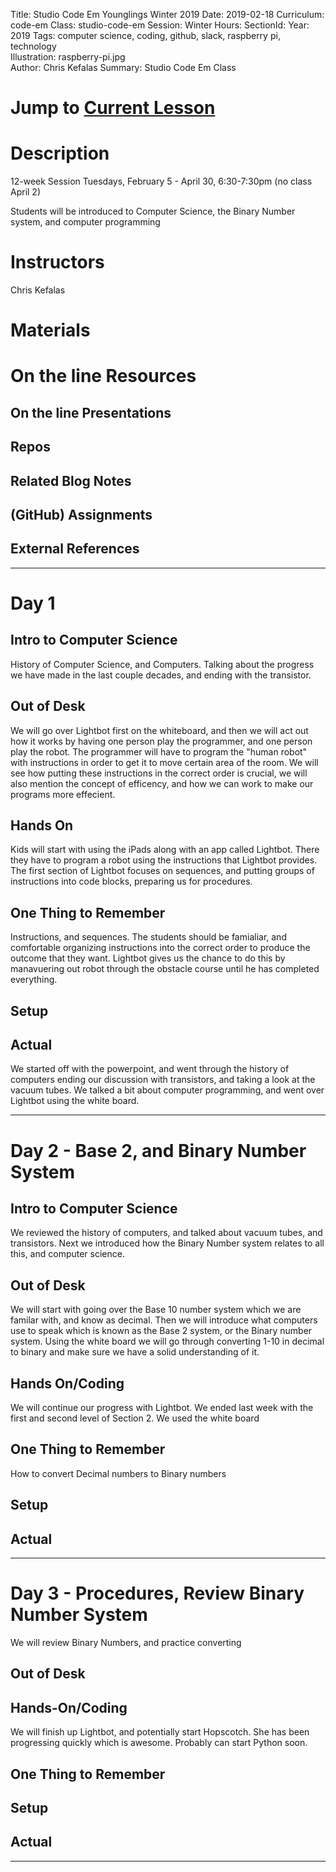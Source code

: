 Title: Studio Code Em Younglings Winter 2019
Date: 2019-02-18
Curriculum: code-em
Class: studio-code-em
Session: Winter
Hours:
SectionId:
Year: 2019
Tags: computer science, coding, github, slack, raspberry pi, technology  
Illustration: raspberry-pi.jpg  
Author: Chris Kefalas 
Summary: Studio Code Em Class

# Jump to [Current Lesson](#current)

# Description

12-week Session
Tuesdays, February 5 - April 30, 6:30-7:30pm
(no class April 2)

Students will be introduced to Computer Science, the Binary Number system, and computer programming

# Instructors

Chris Kefalas

# Materials

# On the line Resources

## On the line Presentations
<!--* [Intro to Code without notes](decks/intro-to-code.html)-->

## Repos

## Related Blog Notes

## (GitHub) Assignments

## External References

----

# Day 1

## Intro to Computer Science
History of Computer Science, and Computers. Talking about the progress we have made in the last couple decades, and ending with the transistor. 


## Out of Desk

We will go over Lightbot first on the whiteboard, and then we will act out how it works by having one person play the programmer, and one person play the robot. The programmer will have to program the "human robot" with instructions in order to get it to move certain area of the room. We will see how putting these instructions in the correct order is crucial, we will also mention the concept of efficency, and how we can work to make our programs more effecient. 

## Hands On

Kids will start with using the iPads along with an app called Lightbot. There they have to program a robot using the instructions that Lightbot provides. The first section of Lightbot focuses on sequences, and putting groups of instructions into code blocks, preparing us for procedures. 

## One Thing to Remember

Instructions, and sequences. The students should be famialiar, and comfortable organizing instructions into the correct order to produce the outcome that they want. Lightbot gives us the chance to do this by manavuering out robot through the obstacle course until he has completed everything. 

## Setup

## Actual

We started off with the powerpoint, and went through the history of computers ending our discussion with transistors, and taking a look at the vacuum tubes. We talked a bit about computer programming, and went over Lightbot using the white board. 

----

# Day 2 - Base 2, and Binary Number System

## Intro to Computer Science
We reviewed the history of computers, and talked about vacuum tubes, and transistors. Next we introduced how the Binary Number system relates to all this, and computer science. 

## Out of Desk

We will start with going over the Base 10 number system which we are familar with, and know as decimal. Then we will introduce what computers use to speak which is known as the Base 2 system, or the Binary number system. Using the white board we will go through converting 1-10 in decimal to binary and make sure we have a solid understanding of it. 

## Hands On/Coding
We will continue our progress with Lightbot. We ended last week with the first and second level of Section 2. We used the white board 


## One Thing to Remember

How to convert Decimal numbers to Binary numbers


## Setup

## Actual

----

# Day 3 - Procedures, Review Binary Number System

We will review Binary Numbers, and practice converting

## Out of Desk

## Hands-On/Coding

We will finish up Lightbot, and potentially start Hopscotch. She has been progressing quickly which is awesome. Probably can start Python soon. 


## One Thing to Remember

## Setup

## Actual

----